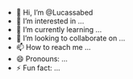 - 👋 Hi, I’m @Lucassabed
- 👀 I’m interested in ...
- 🌱 I’m currently learning ...
- 💞️ I’m looking to collaborate on ...
- 📫 How to reach me ...
- 😄 Pronouns: ...
- ⚡ Fun fact: ...

<!---
Lucassabed/Lucassabed is a ✨ special ✨ repository because its `README.md` (this file) appears on your GitHub profile.
You can click the Preview link to take a look at your changesimport pygame
from pygame.locals import *

# Inicialização do Pygame
pygame.init()

# Configurações da tela
largura, altura = 800, 600
tela = pygame.display.set_mode((largura, altura), DOUBLEBUF | OPENGL)

# Configurações de OpenGL básicas
glClearColor(0.5, 0.5, 0.5, 1.0)  # Cor de fundo cinza claro

# Variáveis para controle de movimento da bola
x, y = 0, 0  # Posição inicial da bola
vx, vy = 0.01, 0.01  # Velocidade inicial da bola

# Função para desenhar uma bola
def desenha_bola(x, y):
    glBegin(GL_QUADS)
    glColor3f(1.0, 0.0, 0.0)  # Cor vermelha
    glVertex3f(x - 0.1, y - 0.1, 0.0)
    glVertex3f(x + 0.1, y - 0.1, 0.0)
    glVertex3f(x + 0.1, y + 0.1, 0.0)
    glVertex3f(x - 0.1, y + 0.1, 0.0)
    glEnd()

# Loop principal do jogo
while True:
    for event in pygame.event.get():
        if event.type == QUIT:
            pygame.quit()
            quit()

    glClear(GL_COLOR_BUFFER_BIT | GL_DEPTH_BUFFER_BIT)

    # Atualizar posição da bola
    x += vx
    y += vy

    # Verificar colisão com bordos da tela
    if x + 0.1 > 1 or x - 0.1 < -1:
        vx = -vx
    if y + 0.1 > 1 or y - 0.1 < -1:
        vy = -vy

    # Desenhar a cena
    desenha_bola(x, y)

    pygame.display.flip()
    pygame.time.wait(10)
    

